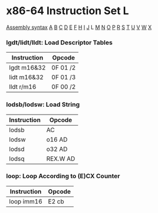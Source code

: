 x86-64 Instruction Set L
========================

[Assembly syntax](AssemblyX64.md)
[A](AssemblyX64A.md) [B](AssemblyX64B.md) [C](AssemblyX64C.md)
[D](AssemblyX64D.md) [E](AssemblyX64E.md) [F](AssemblyX64F.md)
[H](AssemblyX64H.md) [I](AssemblyX64I.md) [J](AssemblyX64J.md)
L [M](AssemblyX64M.md) [N](AssemblyX64N.md)
[O](AssemblyX64O.md) [P](AssemblyX64P.md) [R](AssemblyX64R.md)
[S](AssemblyX64S.md) [T](AssemblyX64T.md) [U](AssemblyX64U.md)
[V](AssemblyX64V.md) [W](AssemblyX64W.md) [X](AssemblyX64X.md)

### lgdt/lidt/lldt: Load Descriptor Tables

| Instruction | Opcode   |
| ----------- | -------- |
| lgdt m16&32 | 0F 01 /2 |
| lidt m16&32 | 0F 01 /3 |
| lldt r/m16  | 0F 00 /2 |

### lodsb/lodsw: Load String

| Instruction | Opcode   |
| ----------- | -------- |
| lodsb       | AC       |
| lodsw       | o16 AD   |
| lodsd       | o32 AD   |
| lodsq       | REX.W AD |

### loop: Loop According to (E)CX Counter

| Instruction | Opcode |
| ----------- | ------ |
| loop imm16  | E2 cb  |
